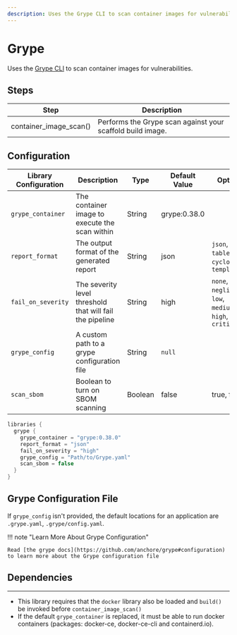 ```yaml
---
description: Uses the Grype CLI to scan container images for vulnerabilities.
---
```


# Grype

Uses the [Grype CLI](https://github.com/anchore/grype) to scan container images for vulnerabilities.

## Steps

| Step                   | Description                                                |
|------------------------|------------------------------------------------------------|
| container_image_scan() | Performs the Grype scan against your scaffold build image. |

## Configuration

| Library Configuration | Description                                              | Type    | Default Value | Options                                                   |
|-----------------------|----------------------------------------------------------|---------|---------------|-----------------------------------------------------------|
| `grype_container`     | The container image to execute the scan within           | String  | grype:0.38.0  |                                                           |
| `report_format`       | The output format of the generated report                | String  | json          | `json`, `table`, `cyclonedx`, `template`                  |
| `fail_on_severity`    | The severity level threshold that will fail the pipeline | String  | high          | `none`, `negligible`, `low`, `medium`, `high`, `critical` |
| `grype_config`        | A custom path to a grype configuration file              | String  | `null`        |                                                           |
| `scan_sbom`           | Boolean to turn on SBOM scanning                         | Boolean | false         | true, false                                               |

``` groovy title='pipeline_config.groovy'
libraries {
  grype {
    grype_container = "grype:0.38.0"
    report_format = "json"
    fail_on_severity = "high"
    grype_config = "Path/to/Grype.yaml"
    scan_sbom = false
  }
}
```

## Grype Configuration File

If `grype_config` isn't provided, the default locations for an application are `.grype.yaml`, `.grype/config.yaml`.

!!! note "Learn More About Grype Configuration"

    Read [the grype docs](https://github.com/anchore/grype#configuration) to learn more about the Grype configuration file

## Dependencies

---

* This library requires that the `docker` library also be loaded and `build()` be invoked before `container_image_scan()`
* If the default `grype_container` is replaced, it must be able to run docker containers (packages: docker-ce, docker-ce-cli and containerd.io).
